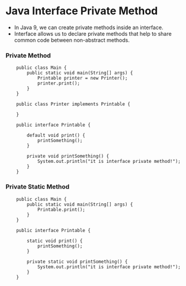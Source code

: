 # Java Interface Private Method

* In Java 9, we can create private methods inside an interface.
* Interface allows us to declare private methods that help to share common code between non-abstract methods.

### Private Method

        public class Main {
            public static void main(String[] args) {
                Printable printer = new Printer();
                printer.print();
            }
        }

        public class Printer implements Printable {

        }

        public interface Printable {

            default void print() {
                printSomething();
            }

            private void printSomething() {
                System.out.println("it is interface private method!");
            }
        }

### Private Static Method

        public class Main {
            public static void main(String[] args) {
                Printable.print();
            }
        }

        public interface Printable {

            static void print() {
                printSomething();
            }

            private static void printSomething() {
                System.out.println("it is interface private method!");
            }
        }
